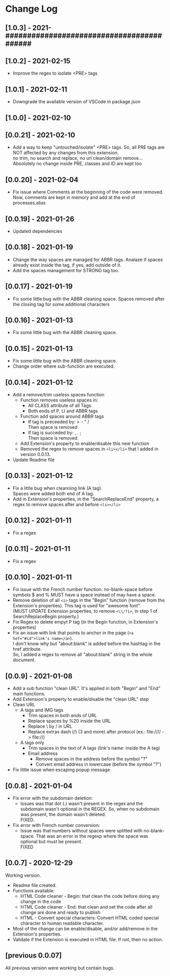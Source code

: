 # Change Log

## [1.0.3] - 2021-##########################################

## [1.0.2] - 2021-02-15
+ Improve the regex to isolate &lt;PRE&gt; tags

## [1.0.1] - 2021-02-11
+ Downgrade the available version of VSCode in package.json

## [1.0.0] - 2021-02-10
## [0.0.21] - 2021-02-10
+ Add a way to keep "untouched/isolate" &lt;PRE&gt; tags. So, all PRE tags are NOT affected by any changes from this extension.<br>
  no trim, no search and replace, no url clean/domain remove...<br>
  Absolutely no change inside PRE, classes and ID are kept too

## [0.0.20] - 2021-02-04
+ Fix issue where Comments at the beginning of the code were removed.<br>Now, comments are kept in memory and add at the end of processes.alias

## [0.0.19] - 2021-01-26
+ Updated dependencies

## [0.0.18] - 2021-01-19
+ Change the way spaces are managed for ABBR tags. Analaze if spaces already exist inside the tag, if yes, add outside of it.
+ Add the spaces management for STRONG tag too.

## [0.0.17] - 2021-01-19
+ Fix some little bug with the ABBR cleaning space. Spaces removed after the closing tag for some additional characters

## [0.0.16] - 2021-01-13
+ Fix some little bug with the ABBR cleaning space.

## [0.0.15] - 2021-01-13
+ Fix some little bug with the ABBR cleaning space.
+ Change order where sub-function are executed.

## [0.0.14] - 2021-01-12
+ Add a remove/trim useless spaces function
  + Function removes useless spaces in:
    + All CLASS attribute of all Tags. 
    + Both ends of P, LI and ABBR tags
  + Function add spaces around ABBR tags
    + If tag is preceeded by: > - " /<br>
      Then space is removed
    + If tag is succeded by: , . ;<br>
      Then space is removed
  + Add Extension's property to enable/disable this new function<br>
  + Removed the regex to remove spaces in ```<li></li>``` that I added in version 0.0.13.
+ Update Readme file

## [0.0.13] - 2021-01-12
+ Fix a little bug when cleanning link (A tag).<br>
  Spaces were added both end of A tag.
+ Add in Extension's properties, in the "SearchReplaceEnd" property, a regex to remove spaces after and before ```<li></li>```

## [0.0.12] - 2021-01-11
+ Fix a regex

## [0.0.11] - 2021-01-11
+ Fix a regex

## [0.0.10] - 2021-01-11
+ Fix issue with the French number function. no-blank-space before symbols $ and % MUST have a space instead of may have a space.
+ Remove deletion of all ```<i>``` tags in the "Begin" function (remove from the Extension's properties). This tag is used for "awesome font".<br>
(MUST UPDATE Extension properties, to remove ```<\\/?i>```, in step 1 of SearchReplaceBegin property.)
+ Fix Regex to delete empyt P tag (in the Begin function, in Extension's properties)
+ Fix an issue with link that points to anchor in the page (```<a hef="#id">link's name</a>```). <br>
  I don't know why but "about:blank" is added before the hashtag in the href attribute.<br>
  So, I added a regex to remove all "about:blank" string in the whole document.


## [0.0.9] - 2021-01-08
+ Add a sub function "clean URL". It's applied in both "Begin" and "End" main functions.
+ Add Extension's property to enable/disable the "clean URL" step
+ Clean URL
  + A tags and IMG tags
    + Trim spaces in both ends of URL
    + Replace spaces by %20 inside the URL
    + Replace \ by / in URL
    + Replace extras dash (/) (3 and more) after protocol (ex.: file://// -> file://)
  + A tags only
    + Trim spaces in the text of A tags (link's name: inside the A tag)
    + Email address
      + Remove spaces in the address before the symbol "?"
      + Convert email address in lowercase (before the symbol "?")
+ Fix little issue when escaping popup message
      

## [0.0.8] - 2021-01-04
+ Fix error with the subdomain deletion:
  + Issues was that dot (.) wasn't present in the regex and the subdomain wasn't optional in the REGEX. So, when no subdomain was present, the domain wasn't deleted. <br />FIXED.
+ Fix error with French number conversion:
  + Issue was that numbers without spaces were splitted with no-blank-space. That was an error in the regexp where the space was optional but must be present. <br />FIXED


## [0.0.7] - 2020-12-29
Working version.
+ Readme file created.
+ Functions available:
  + HTML Code cleaner - Begin: that clean the code before doing any change in the code
  + HTML Code cleaner - End: that clean and set the code after all change are done and ready to publish
  + HTML - Convert special characters: Convert HTML coded special character to human readable character.
+ Most of the change can be enable/disable, and/or add/remove in the Extension's properties.
+ Validate if the Extension is executed in HTML file. If not, then no action.


## [previous 0.0.07]
All previous version were working but contain bugs.